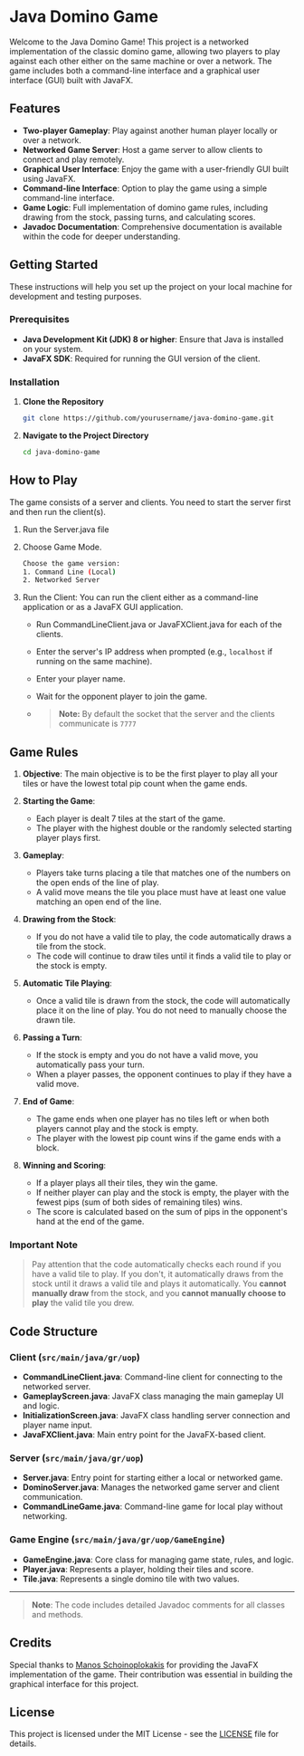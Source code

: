 # Java Domino Game

Welcome to the Java Domino Game! This project is a networked implementation of the classic domino game, allowing two players to play against each other either on the same machine or over a network. The game includes both a command-line interface and a graphical user interface (GUI) built with JavaFX.

## Features

- **Two-player Gameplay**: Play against another human player locally or over a network.
- **Networked Game Server**: Host a game server to allow clients to connect and play remotely.
- **Graphical User Interface**: Enjoy the game with a user-friendly GUI built using JavaFX.
- **Command-line Interface**: Option to play the game using a simple command-line interface.
- **Game Logic**: Full implementation of domino game rules, including drawing from the stock, passing turns, and calculating scores.
- **Javadoc Documentation**: Comprehensive documentation is available within the code for deeper understanding.

## Getting Started

These instructions will help you set up the project on your local machine for development and testing purposes.

### Prerequisites

- **Java Development Kit (JDK) 8 or higher**: Ensure that Java is installed on your system.
- **JavaFX SDK**: Required for running the GUI version of the client.

### Installation

1. **Clone the Repository**

   ```bash
   git clone https://github.com/yourusername/java-domino-game.git

2. **Navigate to the Project Directory**

   ```bash
   cd java-domino-game

## How to Play
The game consists of a server and clients. You need to start the server first and then run the client(s).

1. Run the Server.java file

2. Choose Game Mode.

   ```bash
   Choose the game version:
   1. Command Line (Local)
   2. Networked Server

3. Run the Client: 
You can run the client either as a command-line application or as a JavaFX GUI application.

   - Run CommandLineClient.java or JavaFXClient.java for each of the clients.

   - Enter the server's IP address when prompted (e.g., ```localhost``` if running on the same machine).

   - Enter your player name.

   - Wait for the opponent player to join the game.

   - > **Note:** By default the socket that the server and the clients communicate is ```7777```

## Game Rules

1. **Objective**: The main objective is to be the first player to play all your tiles or have the lowest total pip count when the game ends.

2. **Starting the Game**:
   - Each player is dealt 7 tiles at the start of the game.
   - The player with the highest double or the randomly selected starting player plays first.
   
3. **Gameplay**:
   - Players take turns placing a tile that matches one of the numbers on the open ends of the line of play.
   - A valid move means the tile you place must have at least one value matching an open end of the line.
   
4. **Drawing from the Stock**:
   - If you do not have a valid tile to play, the code automatically draws a tile from the stock.
   - The code will continue to draw tiles until it finds a valid tile to play or the stock is empty.
   
5. **Automatic Tile Playing**:
   - Once a valid tile is drawn from the stock, the code will automatically place it on the line of play. You do not need to manually choose the drawn tile.
   
6. **Passing a Turn**:
   - If the stock is empty and you do not have a valid move, you automatically pass your turn.
   - When a player passes, the opponent continues to play if they have a valid move.

7. **End of Game**:
   - The game ends when one player has no tiles left or when both players cannot play and the stock is empty.
   - The player with the lowest pip count wins if the game ends with a block.

8. **Winning and Scoring**:
   - If a player plays all their tiles, they win the game.
   - If neither player can play and the stock is empty, the player with the fewest pips (sum of both sides of remaining tiles) wins.
   - The score is calculated based on the sum of pips in the opponent's hand at the end of the game.

### Important Note

> Pay attention that the code automatically checks each round if you have a valid tile to play. If you don't, it automatically draws from the stock until it draws a valid tile and plays it automatically. You **cannot manually draw** from the stock, and you **cannot manually choose to play** the valid tile you drew.

## Code Structure

### **Client** (`src/main/java/gr/uop`)

- **CommandLineClient.java**: Command-line client for connecting to the networked server.
- **GameplayScreen.java**: JavaFX class managing the main gameplay UI and logic.
- **InitializationScreen.java**: JavaFX class handling server connection and player name input.
- **JavaFXClient.java**: Main entry point for the JavaFX-based client.

### **Server** (`src/main/java/gr/uop`)

- **Server.java**: Entry point for starting either a local or networked game.
- **DominoServer.java**: Manages the networked game server and client communication.
- **CommandLineGame.java**: Command-line game for local play without networking.

### **Game Engine** (`src/main/java/gr/uop/GameEngine`)

- **GameEngine.java**: Core class for managing game state, rules, and logic.
- **Player.java**: Represents a player, holding their tiles and score.
- **Tile.java**: Represents a single domino tile with two values.

---

> **Note**: The code includes detailed Javadoc comments for all classes and methods.

## Credits

Special thanks to [Manos Schoinoplokakis](https://github.com/Manos1Dev) for providing the JavaFX implementation of the game. Their contribution was essential in building the graphical interface for this project.


## License

This project is licensed under the MIT License - see the [LICENSE](LICENSE.md) file for details.